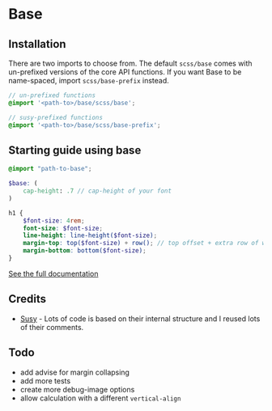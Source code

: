 # Base

## Installation

There are two imports to choose from. The default `scss/base` comes with
un-prefixed versions of the core API functions.
If you want Base to be name-spaced, import `scss/base-prefix` instead.

```scss
// un-prefixed functions
@import '<path-to>/base/scss/base';

// susy-prefixed functions
@import '<path-to>/base/scss/base-prefix';
```

## Starting guide using base

```scss
@import "path-to-base";

$base: (
	cap-height: .7 // cap-height of your font
)

h1 {
	$font-size: 4rem;
	font-size: $font-size;
	line-height: line-height($font-size);
	margin-top: top($font-size) + row(); // top offset + extra row of white space
	margin-bottom: bottom($font-size);
}
```

[See the full documentation](//lemnis.github.io/baseline)

## Credits

* [Susy](https://github.com/oddbird/susy/) - Lots of code is based on their internal structure and I reused lots of their comments.

## Todo

* add advise for margin collapsing
* add more tests
* create more debug-image options
* allow calculation with a different `vertical-align`